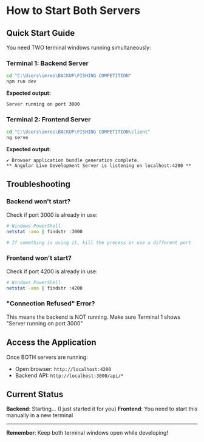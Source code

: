 # How to Start Both Servers

## Quick Start Guide

You need TWO terminal windows running simultaneously:

### Terminal 1: Backend Server
```bash
cd "C:\Users\imres\BACKUP\FISHING COMPETITION"
npm run dev
```

**Expected output:**
```
Server running on port 3000
```

### Terminal 2: Frontend Server
```bash
cd "C:\Users\imres\BACKUP\FISHING COMPETITION\client"
ng serve
```

**Expected output:**
```
✔ Browser application bundle generation complete.
** Angular Live Development Server is listening on localhost:4200 **
```

## Troubleshooting

### Backend won't start?
Check if port 3000 is already in use:
```bash
# Windows PowerShell
netstat -ano | findstr :3000

# If something is using it, kill the process or use a different port
```

### Frontend won't start?
Check if port 4200 is already in use:
```bash
# Windows PowerShell
netstat -ano | findstr :4200
```

### "Connection Refused" Error?
This means the backend is NOT running. Make sure Terminal 1 shows "Server running on port 3000"

## Access the Application

Once BOTH servers are running:
- Open browser: `http://localhost:4200`
- Backend API: `http://localhost:3000/api/*`

## Current Status

**Backend**: Starting... (I just started it for you)
**Frontend**: You need to start this manually in a new terminal

---

**Remember**: Keep both terminal windows open while developing!

